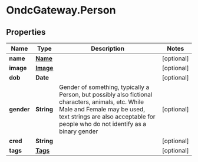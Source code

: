 # OndcGateway.Person

## Properties
Name | Type | Description | Notes
------------ | ------------- | ------------- | -------------
**name** | [**Name**](Name.md) |  | [optional] 
**image** | [**Image**](Image.md) |  | [optional] 
**dob** | **Date** |  | [optional] 
**gender** | **String** | Gender of something, typically a Person, but possibly also fictional characters, animals, etc. While Male and Female may be used, text strings are also acceptable for people who do not identify as a binary gender | [optional] 
**cred** | **String** |  | [optional] 
**tags** | [**Tags**](Tags.md) |  | [optional] 

